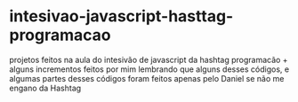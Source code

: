 # intesivao-javascript-hasttag-programacao
 projetos feitos na aula do intesivão de javascript da hashtag programacão + alguns incrementos feitos por mim
lembrando que alguns desses códigos, e algumas partes desses códigos foram feitos apenas pelo Daniel se não me engano da Hashtag
